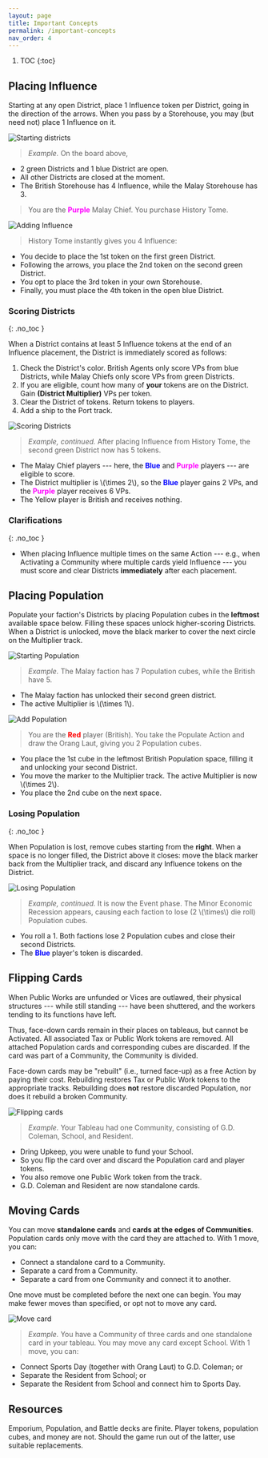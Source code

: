 ```yaml
---
layout: page
title: Important Concepts
permalink: /important-concepts
nav_order: 4
---
```

1. TOC
{:toc}

## Placing Influence

Starting at any open District, place 1 Influence token per District, going in the direction of the arrows. When you pass by a Storehouse, you may (but need not) place 1 Influence on it.

![Starting districts](/img/districts_1.jpg)

> *Example.* On the board above,
- 2 green Districts and 1 blue District are open.
- All other Districts are closed at the moment.
- The British Storehouse has 4 Influence, while the Malay Storehouse has 3.

> You are the <span style="color:magenta"><strong>Purple</strong></span> Malay Chief. You purchase History Tome.

![Adding Influence](/img/districts_2.jpg)
> History Tome instantly gives you 4 Influence:
- You decide to place the 1st token on the first green District.
- Following the arrows, you place the 2nd token on the second green District.
- You opt to place the 3rd token in your own Storehouse.
- Finally, you must place the 4th token in the open blue District.

### Scoring Districts
{: .no_toc }

When a District contains at least 5 Influence tokens at the end of an Influence placement, the District is immediately scored as follows:

1. Check the District's color. British Agents only score VPs from blue Districts, while Malay Chiefs only score VPs from green Districts.
2. If you are eligible, count how many of **your** tokens are on the District. Gain **(District Multiplier)** VPs per token.
3. Clear the District of tokens. Return tokens to players.
4. Add a ship to the Port track.

![Scoring Districts](/img/districts_3.jpg)

> *Example, continued.* After placing Influence from History Tome, the second green District now has 5 tokens.
- The Malay Chief players --- here, the <span style="color:blue"><strong>Blue</strong></span> and <span style="color:magenta"><strong>Purple</strong></span> players --- are eligible to score.
- The District multiplier is \\(\times 2\\), so the <span style="color:blue"><strong>Blue</strong></span> player gains 2 VPs, and the <span style="color:magenta"><strong>Purple</strong></span> player receives 6 VPs.
- The Yellow player is British and receives nothing.

### Clarifications
{: .no_toc }

- When placing Influence multiple times on the same Action --- e.g., when Activating a Community where multiple cards yield Influence --- you must score and clear Districts **immediately** after each placement.

## Placing Population

Populate your faction's Districts by placing Population cubes in the **leftmost** available space below. Filling these spaces unlock higher-scoring Districts. When a District is unlocked, move the black marker to cover the next circle on the Multiplier track.

![Starting Population](/img/population_1.jpg)

> *Example.* The Malay faction has 7 Population cubes, while the British have 5.
- The Malay faction has unlocked their second green district.
- The active Multiplier is \\(\times 1\\).

![Add Population](/img/population_2.jpg)

> You are the <span style="color:red"><strong>Red</strong></span> player (British). You take the Populate Action and draw the Orang Laut, giving you 2 Population cubes.
- You place the 1st cube in the leftmost British Population space, filling it and unlocking your second District.
- You move the marker to the Multiplier track. The active Multiplier is now \\(\times 2\\).
- You place the 2nd cube on the next space.

### Losing Population
{: .no_toc }

When Population is lost, remove cubes starting from the **right**. When a space is no longer filled, the District above it closes: move the black marker back from the Multiplier track, and discard any Influence tokens on the District.

![Losing Population](/img/population_3.jpg)

> *Example, continued.* It is now the Event phase. The Minor Economic Recession appears, causing each faction to lose (2 \\(\times\\) die roll) Population cubes.
- You roll a 1. Both factions lose 2 Population cubes and close their second Districts.
- The <span style="color:blue"><strong>Blue</strong></span> player's token is discarded.

## Flipping Cards
When Public Works are unfunded or Vices are outlawed, their physical structures --- while still standing --- have been shuttered, and the workers tending to its functions have left.

Thus, face-down cards remain in their places on tableaus, but cannot be Activated. All associated Tax or Public Work tokens are removed. All attached Population cards and corresponding cubes are discarded. If the card was part of a Community, the Community is divided.

Face-down cards may be "rebuilt" (i.e., turned face-up) as a free Action by paying their cost. Rebuilding restores Tax or Public Work tokens to the appropriate tracks. Rebuilding does **not** restore discarded Population, nor does it rebuild a broken Community.

![Flipping cards](/img/flipping_cards.jpg)

> *Example.* Your Tableau had one Community, consisting of G.D. Coleman, School, and Resident.
- Dring Upkeep, you were unable to fund your School.
- So you flip the card over and discard the Population card and player tokens.
- You also remove one Public Work token from the track.
- G.D. Coleman and Resident are now standalone cards.

## Moving Cards

You can move **standalone cards** and **cards at the edges of Communities**. Population cards only move with the card they are attached to. With 1 move, you can:
- Connect a standalone card to a Community.
- Separate a card from a Community.
- Separate a card from one Community and connect it to another.

One move must be completed before the next one can begin. You may make fewer moves than specified, or opt not to move any card.

![Move card](/img/move_1.jpg)

> *Example.* You have a Community of three cards and one standalone card in your tableau. You may move any card except School. With 1 move, you can:
- Connect Sports Day (together with Orang Laut) to G.D. Coleman; or
- Separate the Resident from School; or
- Separate the Resident from School and connect him to Sports Day.

## Resources
Emporium, Population, and Battle decks are finite. Player tokens, population cubes, and money are not. Should the game run out of the latter, use suitable replacements.